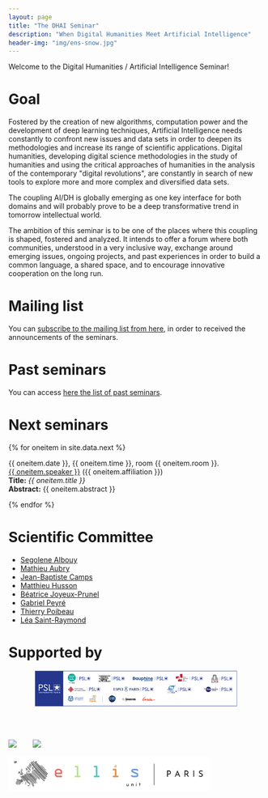 ```yaml
---
layout: page
title: "The DHAI Seminar"
description: "When Digital Humanities Meet Artificial Intelligence"
header-img: "img/ens-snow.jpg"
---
```


Welcome to the Digital Humanities / Artificial Intelligence Seminar!



Goal
============================

Fostered by the creation of new algorithms, computation power and the development of deep learning techniques, Artificial Intelligence needs constantly to confront new issues and data sets in order to deepen its methodologies and increase its range of scientific applications.
Digital humanities, developing digital science methodologies in the study of humanities and using the critical approaches of humanities in the analysis of the contemporary "digital revolutions", are constantly in search of new tools to explore more and more complex and diversified data sets.

The coupling AI/DH is globally emerging as one key interface for both domains and will probably prove to be a deep transformative trend in tomorrow intellectual world.

The ambition of this seminar is to be one of the places where this coupling is shaped, fostered and analyzed. It intends to offer a forum where both communities, understood in a very inclusive way, exchange around emerging issues, ongoing projects, and past experiences in order to build a common language, a shared space, and to encourage innovative cooperation on the long run.

Mailing list
===========================

You can [subscribe to the mailing list from here](https://docs.google.com/forms/d/e/1FAIpQLSdQPssRAUxsw2ixoO0LtEXwLtgTpXtNCI9oUSDmQOv2HV5EVg/viewform?usp=sf_link), in order to received the announcements of the seminars.



Past seminars
===========================

You can access [here the list of past seminars](../past/).


Next seminars
===========================


{% for oneitem in site.data.next %}
<p>
  {{ oneitem.date }}, {{ oneitem.time }}, room {{ oneitem.room }}.<br/>
  <a href="{{ oneitem.url }}">{{ oneitem.speaker }}</a>  ({{ oneitem.affiliation }})<br/>
  <b>Title:</b> <i>{{ oneitem.title }}</i><br/>
  <b>Abstract:</b> {{ oneitem.abstract }}
  </p>
{% endfor %}


Scientific Committee
============================

- [Segolene Albouy](https://github.com/Segolene-Albouy)
- [Mathieu Aubry](http://imagine.enpc.fr/~aubrym/)
- [Jean-Baptiste Camps](http://www.chartes.psl.eu/fr/jean-baptiste-camps)
- [Matthieu Husson](https://syrte.obspm.fr/spip/science/histoire/membres-de-l-equipe/article/matthieu-husson)
- [Béatrice Joyeux-Prunel](https://artlas.huma-num.fr/en/staff-member/beatrice-joyeux-prunel-2/)
- [Gabriel Peyré](http://www.gpeyre.com)
- [Thierry Poibeau](https://www.lattice.cnrs.fr/membres/direction/thierry-poibeau/)
- [Léa Saint-Raymond](https://u-paris10.academia.edu/LéaSaintRaymond)


Supported by
===========================


<p align="center">

<a href="https://www.psl.eu/">
<img width="400" src="img/psl-logo.png"/></a>

<br/><br/>

<a href="http://www.enpc.fr/"><img height="90" src="http://www.enpc.fr/sites/all/themes/enpc/images/logo.svg"/></a>
&nbsp;&nbsp;&nbsp;&nbsp;&nbsp;&nbsp;
<a href="https://prairie-institute.fr">
<img height="60" src="img/logo-prairie.png"/></a><br/>

<a href="https://ellis-paris.github.io/">
<img src="img/EllisUnit-small.png" width="400"/>
</a>

</p>
